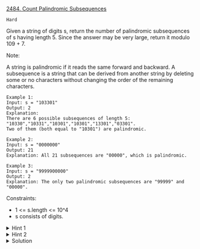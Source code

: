 [2484. Count Palindromic Subsequences](https://leetcode.com/problems/count-palindromic-subsequences/)

`Hard`

Given a string of digits s, return the number of palindromic subsequences of s having length 5. Since the answer may be very large, return it modulo 109 + 7.

Note:

A string is palindromic if it reads the same forward and backward.
A subsequence is a string that can be derived from another string by deleting some or no characters without changing the order of the remaining characters.
 
```
Example 1:
Input: s = "103301"
Output: 2
Explanation: 
There are 6 possible subsequences of length 5: "10330","10331","10301","10301","13301","03301". 
Two of them (both equal to "10301") are palindromic.

Example 2:
Input: s = "0000000"
Output: 21
Explanation: All 21 subsequences are "00000", which is palindromic.

Example 3:
Input: s = "9999900000"
Output: 2
Explanation: The only two palindromic subsequences are "99999" and "00000".
```

Constraints:

- 1 <= s.length <= 10^4
- s consists of digits.

<details>
<summary>Hint 1</summary>

There are 100 possibilities for the first two characters of the palindrome.
</details>

<details>
<summary>Hint 2</summary>

Iterate over all characters, letting the current character be the center of the palindrome.
</details>

<details>
<summary>Solution</summary>

[100N solution - prefix & suffix sum](https://leetcode.com/problems/count-palindromic-subsequences/discuss/2850466/C%2B%2B-Java-Python3-Counting-Prefixes-and-Suffixes)

[100N solution - pattern](https://leetcode.com/problems/count-palindromic-subsequences/discuss/2850557/C%2B%2BorJavaorPython3-short-DP): same idea as 4 hashmap
</details>